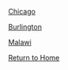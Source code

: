 [Chicago](https://github.com/Ian8VT/Ian8VT.github.io/blob/master/QGIS/Lab%201/chicago_lab.md)

[Burlington](burlington_lab.md)

[Malawi](https://github.com/Ian8VT/Ian8VT.github.io/blob/master/QGIS/Lab%208/index.md)

[Return to Home](https://github.com/Ian8VT/Ian8VT.github.io/blob/master/index.md)
